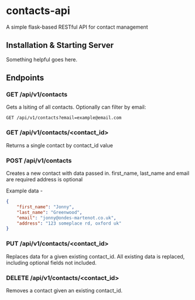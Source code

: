 # contacts-api 

A simple flask-based RESTful API for contact management

## Installation & Starting Server

Something helpful goes here.

## Endpoints

### GET /api/v1/contacts

Gets a lsiting of all contacts. 
Optionally can filter by email:

```
GET /api/v1/contacts?email=example@email.com
```

### GET /api/v1/contacts/<contact_id>

Returns a single contact by contact_id value

### POST /api/v1/contacts

Creates a new contact with data passed in.
first_name, last_name and email are required
address is optional

Example data - 

```json
{
    "first_name": "Jonny",
    "last_name": "Greenwood",
    "email": "jonny@ondes-martenot.co.uk",
    "address": "123 someplace rd, oxford uk"
}
```

### PUT /api/v1/contacts/<contact_id>

Replaces data for a given existing contact_id.
All existing data is replaced, including optional fields not included. 

### DELETE /api/v1/contacts/<contact_id>

Removes a contact given an existing contact_id.
